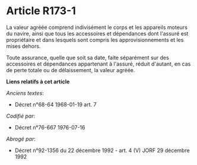 # Article R173-1

La valeur agréée comprend indivisément le corps et les appareils moteurs du navire, ainsi que tous les accessoires et
dépendances dont l'assuré est propriétaire et dans lesquels sont compris les approvisionnements et les mises dehors.

Toute assurance, quelle que soit sa date, faite séparément sur des accessoires et dépendances appartenant à l'assuré, réduit
d'autant, en cas de perte totale ou de délaissement, la valeur agréée.

**Liens relatifs à cet article**

_Anciens textes_:

  - Décret n°68-64 1968-01-19 art. 7

_Codifié par_:

  - Décret n°76-667 1976-07-16

_Abrogé par_:

  - Décret n°92-1356 du 22 décembre 1992 - art. 4 (V) JORF 29 décembre 1992
